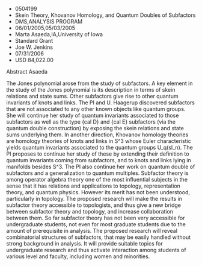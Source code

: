 
* 0504199
* Skein Theory, Khovanov Homology, and Quantum Doubles of Subfactors
* DMS,ANALYSIS PROGRAM
* 06/01/2005,05/03/2005
* Marta Asaeda,IA,University of Iowa
* Standard Grant
* Joe W. Jenkins
* 07/31/2006
* USD 84,022.00

Abstract Asaeda

The Jones polynomial arose from the study of subfactors. A key element in the
study of the Jones polynomial is its description in terms of skein relations and
state sums. Other subfactors give rise to other quantum invariants of knots and
links. The PI and U. Haagerup discovered subfactors that are not associated to
any other known objects like quantum groups. She will continue her study of
quantum invariants associated to those subfactors as well as the type {cal D}
and {cal E} subfactors (via the quantum double construction) by exposing the
skein relations and state sums underlying them. In another direction, Khovanov
homology theories are homology theories of knots and links in S^3 whose Euler
characteristic yields quantum invariants associated to the quantum groups
U_q(sl_n). The PI proposes to continue her study of these by extending their
definition to quantum invariants coming from subfactors, and to knots and links
lying in manifolds besides S^3. The PI also continue her work on quantum double
of subfactors and a generalization to quantum multiples. Subfactor theory is
among operator algebra theory one of the most influential subjects in the sense
that it has relations and applications to topology, representation theory, and
quantum physics. However its merit has not been understood, particularly in
topology. The proposed research will make the results in subfactor theory
accessible to topologists, and thus give a new bridge between subfactor theory
and topology, and increase collaboration between them. So far subfactor theory
has not been very accessible for undergraduate students, not even for most
graduate students due to the amount of prerequisite in analysis. The proposed
research will reveal combinatorial structures of subfactors, that may be easily
handled without strong background in analysis. It will provide suitable topics
for undergraduate research and thus activate interaction among students of
various level and faculty, including women and minorities.
